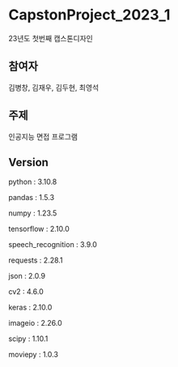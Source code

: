 # CapstonProject_2023_1
23년도 첫번째 캡스톤디자인

## 참여자 
김병창, 김재우, 김두현, 최영석

## 주제
인공지능 면접 프로그램

## Version
python : 3.10.8

pandas : 1.5.3

numpy : 1.23.5

tensorflow : 2.10.0

speech_recognition : 3.9.0

requests : 2.28.1

json : 2.0.9

cv2 : 4.6.0

keras : 2.10.0

imageio : 2.26.0

scipy : 1.10.1

moviepy : 1.0.3